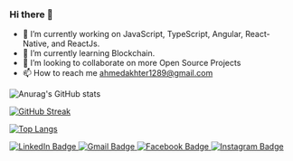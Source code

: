 ### Hi there 👋

- 🔭 I’m currently working on JavaScript, TypeScript, Angular, React-Native, and ReactJs.
- 🌱 I’m currently learning Blockchain.
- 👯 I’m looking to collaborate on more Open Source Projects
- 📫 How to reach me ahmedakhter1289@gmail.com

![Anurag's GitHub stats](https://github-readme-stats.vercel.app/api?username=itxahmedali&show_icons=true&theme=dark)

[![GitHub Streak](http://github-readme-streak-stats.herokuapp.com?user=itxahmedali&theme=dark&date_format=M%20j%5B%2C%20Y%5D)](https://git.io/streak-stats)

[![Top Langs](https://github-readme-stats.vercel.app/api/top-langs/?username=itxahmedali&show_icons=true&theme=tokyonight)](https://github.com/anuraghazra/github-readme-stats)

<div id="badges">
  </a>
   <a href="https://www.linkedin.com/in/ahmed-ali-13108320b/">
    <img src="https://img.shields.io/badge/LinkedIn-blue?style=for-the-badge&logo=linkedin&logoColor=white" alt="LinkedIn Badge"/>
  </a>
  <a href="https://www.gmail.com/ahmedakhter1289@gmail.com">
      <img src="https://img.shields.io/badge/Gmail-red?style=for-the-badge&logo=Gmail&logoColor=white" alt="Gmail Badge"/>
  </a>
   <a href="https://www.facebook.com/i.ahmed._.ali">
      <img src="https://img.shields.io/badge/Facebook-blue?style=for-the-badge&logo=Facebook&logoColor=white" alt="Facebook Badge"/>
  </a>
  <a href="https://www.instagram.com/i.ahmed._.ali">
      <img src="https://img.shields.io/badge/Instagram-ff69b4?style=for-the-badge&logo=Instagram&logoColor=white" alt="Instagram Badge"/>
  </a>   
</div>
